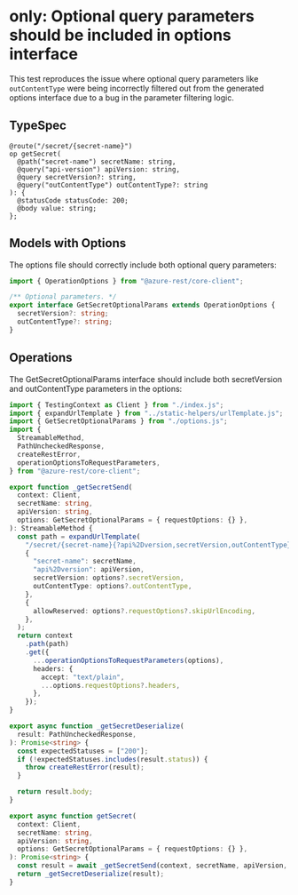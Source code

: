# only: Optional query parameters should be included in options interface

This test reproduces the issue where optional query parameters like `outContentType` were being incorrectly filtered out from the generated options interface due to a bug in the parameter filtering logic.

## TypeSpec

```tsp
@route("/secret/{secret-name}")
op getSecret(
  @path("secret-name") secretName: string,
  @query("api-version") apiVersion: string,
  @query secretVersion?: string,
  @query("outContentType") outContentType?: string
): {
  @statusCode statusCode: 200;
  @body value: string;
};
```

## Models with Options

The options file should correctly include both optional query parameters:

```ts models:withOptions
import { OperationOptions } from "@azure-rest/core-client";

/** Optional parameters. */
export interface GetSecretOptionalParams extends OperationOptions {
  secretVersion?: string;
  outContentType?: string;
}
```

## Operations

The GetSecretOptionalParams interface should include both secretVersion and outContentType parameters in the options:

```ts operations
import { TestingContext as Client } from "./index.js";
import { expandUrlTemplate } from "../static-helpers/urlTemplate.js";
import { GetSecretOptionalParams } from "./options.js";
import {
  StreamableMethod,
  PathUncheckedResponse,
  createRestError,
  operationOptionsToRequestParameters,
} from "@azure-rest/core-client";

export function _getSecretSend(
  context: Client,
  secretName: string,
  apiVersion: string,
  options: GetSecretOptionalParams = { requestOptions: {} },
): StreamableMethod {
  const path = expandUrlTemplate(
    "/secret/{secret-name}{?api%2Dversion,secretVersion,outContentType}",
    {
      "secret-name": secretName,
      "api%2Dversion": apiVersion,
      secretVersion: options?.secretVersion,
      outContentType: options?.outContentType,
    },
    {
      allowReserved: options?.requestOptions?.skipUrlEncoding,
    },
  );
  return context
    .path(path)
    .get({
      ...operationOptionsToRequestParameters(options),
      headers: {
        accept: "text/plain",
        ...options.requestOptions?.headers,
      },
    });
}

export async function _getSecretDeserialize(
  result: PathUncheckedResponse,
): Promise<string> {
  const expectedStatuses = ["200"];
  if (!expectedStatuses.includes(result.status)) {
    throw createRestError(result);
  }

  return result.body;
}

export async function getSecret(
  context: Client,
  secretName: string,
  apiVersion: string,
  options: GetSecretOptionalParams = { requestOptions: {} },
): Promise<string> {
  const result = await _getSecretSend(context, secretName, apiVersion, options);
  return _getSecretDeserialize(result);
}
```